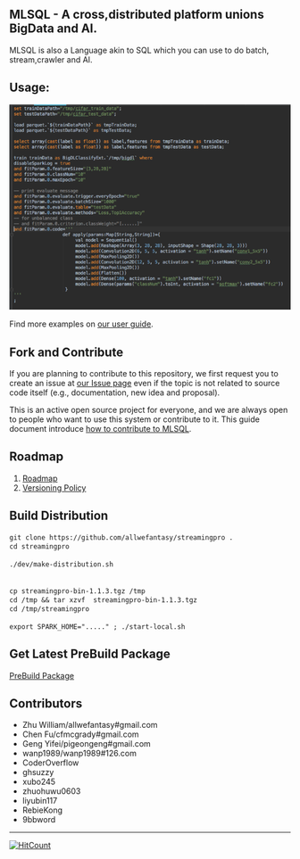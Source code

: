 ## MLSQL - A cross,distributed platform unions BigData and AI.

MLSQL is also  a Language akin to SQL which you can use to do batch, stream,crawler and AI.

## Usage:

![](https://github.com/allwefantasy/streamingpro/raw/master/images/WX20181106-164911.png)

Find more examples on [our user guide](https://github.com/allwefantasy/streamingpro/blob/master/docs/docv2/user-guide.md).

## Fork and Contribute

If you are planning to contribute to this repository, we first request you to create an issue at [our Issue page](https://github.com/allwefantasy/streamingpro/issues)
even if the topic is not related to source code itself (e.g., documentation, new idea and proposal).

This is an active open source project for everyone,
and we are always open to people who want to use this system or contribute to it.
This guide document introduce [how to contribute to MLSQL](https://github.com/allwefantasy/streamingpro/blob/master/docs/docv2/contribute/contribute.md).

## Roadmap

1. [Roadmap](https://github.com/allwefantasy/streamingpro/blob/master/docs/docv2/contribute/roadmap.md)
2. [Versioning Policy](https://github.com/allwefantasy/streamingpro/blob/master/docs/docv2/contribute/release.md)

## Build Distribution


```
git clone https://github.com/allwefantasy/streamingpro .
cd streamingpro

./dev/make-distribution.sh


cp streamingpro-bin-1.1.3.tgz /tmp
cd /tmp && tar xzvf  streamingpro-bin-1.1.3.tgz
cd /tmp/streamingpro

export SPARK_HOME="....." ; ./start-local.sh
```

## Get Latest PreBuild Package

[PreBuild Package](http://streamingpro.rebiekong.com/index.html)

## Contributors

* Zhu William/allwefantasy#gmail.com
* Chen Fu/cfmcgrady#gmail.com
* Geng Yifei/pigeongeng#gmail.com
* wanp1989/wanp1989#126.com
* CoderOverflow
* ghsuzzy
* xubo245
* zhuohuwu0603
* liyubin117
* RebieKong
* 9bbword

----------
[![HitCount](http://hits.dwyl.io/allwefantasy/streamingpro.svg)](http://hits.dwyl.io/allwefantasy/streamingpro)

